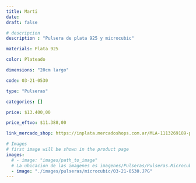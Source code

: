```yaml
---
title: Marti
date: 
draft: false

# descripcion
description : "Pulsera de plata 925 y microcubic"

materials: Plata 925

color: Plateado

dimensions: "20cm largo"

code: 03-21-0530

type: "Pulseras"

categories: []

price: $13.400,00

price_eftvo: $11.388,00

link_mercado_shop: https://inplata.mercadoshops.com.ar/MLA-1113269189-pulsera-de-plata-y-cristales-cubic-marti-novias-aniversario-_JM

# Images
# first image will be shown in the product page
images:
  # - image: "images/path_to_image"
  # La ubicacion de las imagenes es imagenes/Pulseras/Pulseras.Microcubic/03-21-0530-marti
  - image: "./images/pulseras/microcubic/03-21-0530.JPG"
---
```

